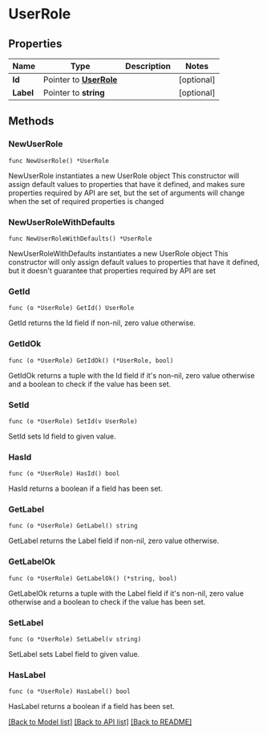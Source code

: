 # UserRole

## Properties

Name | Type | Description | Notes
------------ | ------------- | ------------- | -------------
**Id** | Pointer to [**UserRole**](UserRole.md) |  | [optional] 
**Label** | Pointer to **string** |  | [optional] 

## Methods

### NewUserRole

`func NewUserRole() *UserRole`

NewUserRole instantiates a new UserRole object
This constructor will assign default values to properties that have it defined,
and makes sure properties required by API are set, but the set of arguments
will change when the set of required properties is changed

### NewUserRoleWithDefaults

`func NewUserRoleWithDefaults() *UserRole`

NewUserRoleWithDefaults instantiates a new UserRole object
This constructor will only assign default values to properties that have it defined,
but it doesn't guarantee that properties required by API are set

### GetId

`func (o *UserRole) GetId() UserRole`

GetId returns the Id field if non-nil, zero value otherwise.

### GetIdOk

`func (o *UserRole) GetIdOk() (*UserRole, bool)`

GetIdOk returns a tuple with the Id field if it's non-nil, zero value otherwise
and a boolean to check if the value has been set.

### SetId

`func (o *UserRole) SetId(v UserRole)`

SetId sets Id field to given value.

### HasId

`func (o *UserRole) HasId() bool`

HasId returns a boolean if a field has been set.

### GetLabel

`func (o *UserRole) GetLabel() string`

GetLabel returns the Label field if non-nil, zero value otherwise.

### GetLabelOk

`func (o *UserRole) GetLabelOk() (*string, bool)`

GetLabelOk returns a tuple with the Label field if it's non-nil, zero value otherwise
and a boolean to check if the value has been set.

### SetLabel

`func (o *UserRole) SetLabel(v string)`

SetLabel sets Label field to given value.

### HasLabel

`func (o *UserRole) HasLabel() bool`

HasLabel returns a boolean if a field has been set.


[[Back to Model list]](../README.md#documentation-for-models) [[Back to API list]](../README.md#documentation-for-api-endpoints) [[Back to README]](../README.md)


